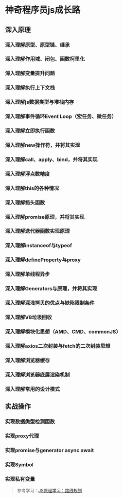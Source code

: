 # 神奇程序员js成长路

## 深入原理

### 深入理解原型、原型链、继承

### 深入理解作用域、闭包、函数柯里化

### 深入理解变量提升问题

### 深入理解执行上下文栈

### 深入理解js数据类型与堆栈内存

### 深入理解事件循环Event Loop（宏任务、微任务）

### 深入理解立即执行函数

### 深入理解new操作符，并将其实现

### 深入理解call、apply、bind，并将其实现

### 深入理解浮点数精度

### 深入理解this的各种情况

### 深入理解箭头函数

### 深入理解promise原理，并将其实现

### 深入理解迭代器函数实现原理

### 深入理解instanceof与typeof

### 深入理解defineProperty与proxy

### 深入理解单线程异步

### 深入理解Generators与原理，并将其实现

### 深入理解深浅拷贝的优点与缺陷限制条件

### 深入理解V8垃圾回收

### 深入理解模块化思想（AMD、CMD、commonJS）

### 深入理解axios二次封装与fetch的二次封装思想

### 深入理解浏览器缓存

### 深入理解浏览器底层渲染机制

### 深入理解常用的设计模式

## 实战操作

### 实现数据类型检测函数

### 实现proxy代理

### 实现promise与generator async await

### 实现Symbol

### 实现私有变量

> 参考学习：[JS原理学习：路线规划](https://juejin.cn/post/6937688619503058974)
